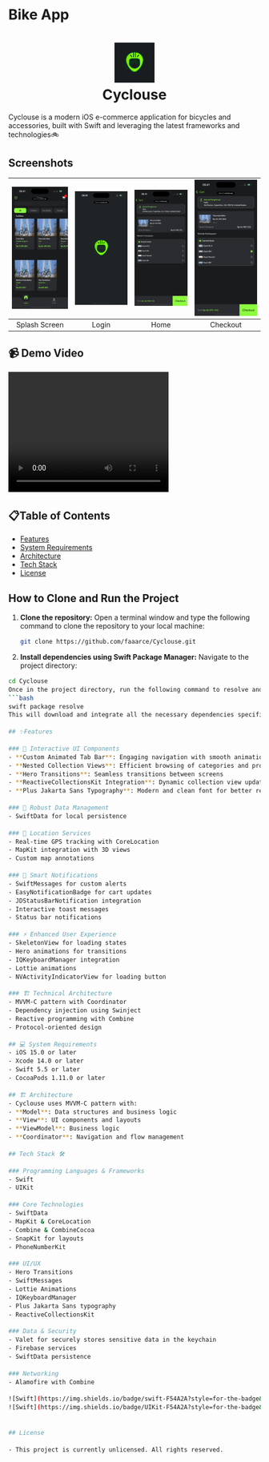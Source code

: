 # Bike App

<div align="center">
       <h1> <img src="https://github.com/faaarce/Cyclouse/blob/development/Documentation/Images/1730818650581.jpg" width="80px"><br/>Cyclouse</h1>
     </div>

Cyclouse is a modern iOS e-commerce application for bicycles and accessories, built with Swift and leveraging the latest frameworks and technologies🚲

## Screenshots

| ![Splash Screen](https://github.com/faaarce/Cyclouse/blob/development/Documentation/GIFs/RocketSim_Recording_iPhone_16_Pro_6.3_2024-11-24_16.21.59.gif?raw=true) | ![Home](https://github.com/faaarce/Cyclouse/blob/development/Documentation/GIFs/RocketSim_Recording_iPhone_16_Pro_6.3_2024-11-24_16.22.45.gif?raw=true) | ![Map](https://github.com/faaarce/Cyclouse/blob/development/Documentation/GIFs/RocketSim_Recording_iPhone_16_Pro_6.3_2024-11-24_16.23.28.gif?raw=true) | ![Payment](https://github.com/faaarce/Cyclouse/blob/development/Documentation/GIFs/RocketSim_Recording_iPhone_16_Pro_6.3_2024-11-24_16.23.58.gif?raw=true) | 
|:---:|:---:|:---:|:---:|
| Splash Screen | Login | Home | Checkout |

## 📹 Demo Video

<video width="320" height="240" controls>
  <source src="https://github.com/faaarce/Cyclouse/blob/development/Documentation/Video/cyclouse.mp4" type="video/mp4">
  Your browser does not support the video tag.
</video>


## 📋Table of Contents
- [Features](#features)
- [System Requirements](#systemrequirements)
- [Architecture](#architecture)
- [Tech Stack](#tech-stack)
- [License](#license)

## How to Clone and Run the Project

1. **Clone the repository:**
   Open a terminal window and type the following command to clone the repository to your local machine:

   ```bash
   git clone https://github.com/faaarce/Cyclouse.git

2. **Install dependencies using Swift Package Manager:** 
  Navigate to the project directory:

  ```bash
  cd Cyclouse
Once in the project directory, run the following command to resolve and fetch the project dependencies:
```bash
swift package resolve
This will download and integrate all the necessary dependencies specified in the Package.swift file.

## ✨Features

### 📱 Interactive UI Components
- **Custom Animated Tab Bar**: Engaging navigation with smooth animations
- **Nested Collection Views**: Efficient browsing of categories and products
- **Hero Transitions**: Seamless transitions between screens
- **ReactiveCollectionsKit Integration**: Dynamic collection view updates
- **Plus Jakarta Sans Typography**: Modern and clean font for better readability

### 💾 Robust Data Management
- SwiftData for local persistence

### 📍 Location Services
- Real-time GPS tracking with CoreLocation
- MapKit integration with 3D views
- Custom map annotations

### 🔔 Smart Notifications
- SwiftMessages for custom alerts
- EasyNotificationBadge for cart updates
- JDStatusBarNotification integration
- Interactive toast messages
- Status bar notifications

### ⚡️ Enhanced User Experience
- SkeletonView for loading states
- Hero animations for transitions
- IQKeyboardManager integration
- Lottie animations
- NVActivityIndicatorView for loading button

### 🏗 Technical Architecture
- MVVM-C pattern with Coordinator
- Dependency injection using Swinject
- Reactive programming with Combine
- Protocol-oriented design

## 💻 System Requirements
- iOS 15.0 or later
- Xcode 14.0 or later
- Swift 5.5 or later
- CocoaPods 1.11.0 or later

## 🏗 Architecture
- Cyclouse uses MVVM-C pattern with:
- **Model**: Data structures and business logic
- **View**: UI components and layouts
- **ViewModel**: Business logic
- **Coordinator**: Navigation and flow management

## Tech Stack 🛠

### Programming Languages & Frameworks
- Swift
- UIKit

### Core Technologies
- SwiftData
- MapKit & CoreLocation
- Combine & CombineCocoa
- SnapKit for layouts
- PhoneNumberKit

### UI/UX
- Hero Transitions
- SwiftMessages
- Lottie Animations
- IQKeyboardManager
- Plus Jakarta Sans typography
- ReactiveCollectionsKit

### Data & Security
- Valet for securely stores sensitive data in the keychain
- Firebase services
- SwiftData persistence

### Networking
- Alamofire with Combine

 ![Swift](https://img.shields.io/badge/swift-F54A2A?style=for-the-badge&logo=swift&logoColor=white)
 ![Swift](https://img.shields.io/badge/UIKit-F54A2A?style=for-the-badge&logo=swift&logoColor=white)


## License

- This project is currently unlicensed. All rights reserved.
